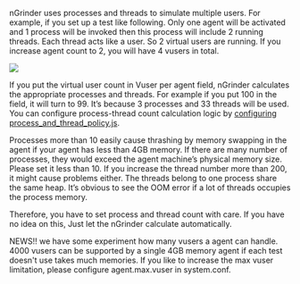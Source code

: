 nGrinder uses processes and threads to simulate multiple users. For example, if you set up a test like following. Only one agent will be activated and 1 process will be invoked then this process will include 2 running threads. Each thread acts like a user. So 2 virtual users are running. If you increase agent count to 2, you will have 4 vusers in total.

![](http://www.cubrid.org/files/attach/images/379199/932/555/image_thumb.png)

If you put the virtual user count in Vuser per agent field, nGrinder calculates the appropriate processes and threads. For example if you put 100 in the field, it will turn to 99. It’s because 3 processes and 33 threads will be used. You can configure process-thread count calculation logic by [configuring process_and_thread_policy.js](advanced-ngrinder-controller-configuration). 

Processes more than 10 easily cause thrashing by memory swapping in the agent if your agent has less than 4GB memory. If there are many number of processes, they would exceed the agent machine’s physical memory size. Please set it less than 10. If you increase the thread number more than 200, it might cause problems either. The threads belong to one process share the same heap. It’s obvious to see the OOM error if a lot of threads occupies the process memory.

Therefore, you have to set process and thread count with care. If you have no idea on this, Just let the nGrinder calculate automatically.

NEWS!! we have some experiment how many vusers a agent can handle. 4000 vusers can be supported by a single 4GB memory agent if each test doesn't use takes much memories. If you like to increase the max vuser limitation, please configure agent.max.vuser in system.conf.
